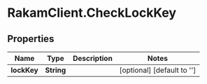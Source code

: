 # RakamClient.CheckLockKey

## Properties
Name | Type | Description | Notes
------------ | ------------- | ------------- | -------------
**lockKey** | **String** |  | [optional] [default to &#39;&#39;]


